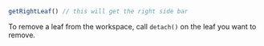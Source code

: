 ```javascript
getRightLeaf() // this will get the right side bar
```

To remove a leaf from the workspace, call `detach()` on the leaf you want to remove.